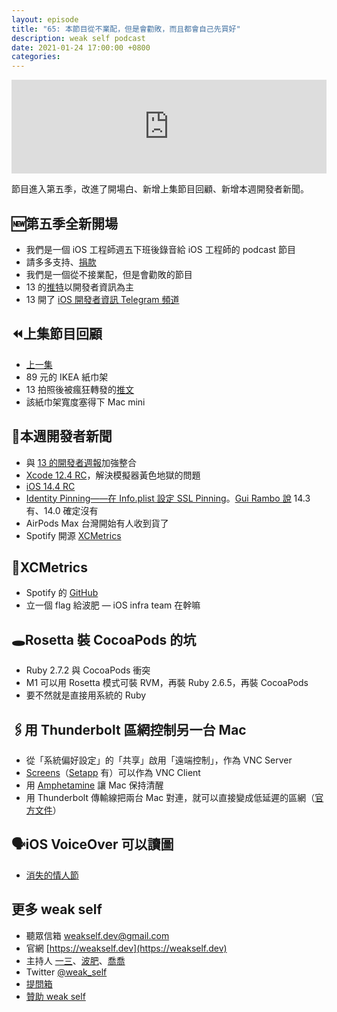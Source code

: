 ```yaml
---
layout: episode
title: "65: 本節目從不業配，但是會勸敗，而且都會自己先買好"
description: weak self podcast
date: 2021-01-24 17:00:00 +0800
categories: 
---
```

<iframe src="https://www.listennotes.com/embedded/e/7ac92d3f4eca4dd8a917b29738c7385b/" width="100%" style="width: 1px; min-width: 100%;" frameborder="0" scrolling="no" loading="lazy"></iframe>

節目進入第五季，改進了開場白、新增上集節目回顧、新增本週開發者新聞。

## 🆕第五季全新開場
- 我們是一個 iOS 工程師週五下班後錄音給 iOS 工程師的 podcast 節目
- 請多多支持、[捐款](https://weakself.dev/#donation)
- 我們是一個從不接業配，但是會勸敗的節目
- 13 的[推特](https://twitter.com/ethanhuang13)以開發者資訊為主
- 13 開了 [iOS 開發者資訊 Telegram 頻道](https://t.me/ethanhuang13_iOS)

## ⏪上集節目回顧

- [上一集](https://weakself.dev/episodes/65)
- 89 元的 IKEA 紙巾架
- 13 拍照後被瘋狂轉發的[推文](https://twitter.com/ethanhuang13/status/1352453957138882560?s=21)
- 該紙巾架寬度塞得下 Mac mini

## 📰本週開發者新聞

- 與 [13 的開發者週報](https://ethanhuang13.substack.com)加強整合
- [Xcode 12.4 RC](https://developer.apple.com/documentation/xcode-release-notes/xcode-12_4-rc-release-notes)，解決模擬器黃色地獄的問題
- [iOS 14.4 RC](https://developer.apple.com/documentation/ios-ipados-release-notes/ios-ipados-14_4-release-notes)
- [Identity Pinning——在 Info.plist 設定 SSL Pinning](https://developer.apple.com/news/?id=g9ejcf8y)。[Gui Rambo 說](https://twitter.com/_inside/status/1351627968620191755?s=21) 14.3 有、14.0 確定沒有
- AirPods Max 台灣開始有人收到貨了
- Spotify 開源 [XCMetrics](https://github.com/spotify/XCMetrics)

## 🧰XCMetrics

- Spotify 的 [GitHub](https://github.com/spotify/XCMetrics)
- 立一個 flag 給波肥 — iOS infra team 在幹嘛

## 🕳Rosetta 裝 CocoaPods 的坑

- Ruby 2.7.2 與 CocoaPods 衝突
- M1 可以用 Rosetta 模式可裝 RVM，再裝 Ruby 2.6.5，再裝 CocoaPods
- 要不然就是直接用系統的 Ruby

## 🖇用 Thunderbolt 區網控制另一台 Mac

- 從「系統偏好設定」的「共享」啟用「遠端控制」，作為 VNC Server
- [Screens](https://edovia.com/en/screens-mac/)（[Setapp](https://setapp.com) 有）可以作為 VNC Client
- 用 [Amphetamine](https://apps.apple.com/tw/app/amphetamine/id937984704?mt=12) 讓 Mac 保持清醒
- 用 Thunderbolt 傳輸線把兩台 Mac 對連，就可以直接變成低延遲的區網（[官方文件](https://support.apple.com/zh-tw/guide/mac-help/mchld53dd2f5/11.0/mac/11.0)）

## 🗣iOS VoiceOver 可以讀圖

- [消失的情人節](https://www.catchplay.com/tw/video/12961f4a-68ba-45c9-8fe9-9160cb892df4)

## 更多 weak self

* 聽眾信箱 [weakself.dev@gmail.com](mailto:weakself.dev@gmail.com)
* 官網 [https://weakself.dev](https://weakself.dev)
* 主持人 [一三](https://twitter.com/ethanhuang13)、[波肥](https://twitter.com/PofatTseng)、[喬喬](https://twitter.com/joe_trash_talk)
* Twitter [@weak_self](https://twitter.com/weak_self)
* [提問箱](https://peing.net/zh-TW/weak_self)
* [贊助 weak self](https://weakself.dev/#donation)